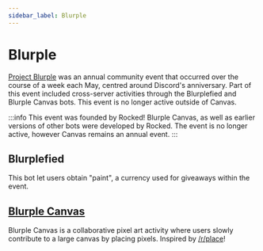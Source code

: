 ```yaml
---
sidebar_label: Blurple
---
```


# Blurple

[Project Blurple](https://projectblurple.com/) was an annual community event that occurred over the course of a week each May, centred around Discord's anniversary. Part of this event included cross-server activities through the Blurplefied and Blurple Canvas bots. This event is no longer active outside of Canvas.

:::info
This event was founded by Rocked! Blurple Canvas, as well as earlier versions of other bots were developed by Rocked. The event is no longer active, however Canvas remains an annual event.
:::

## Blurplefied

This bot let users obtain "paint", a currency used for giveaways within the event.

## [Blurple Canvas](https://canvas.projectblurple.com/)

Blurple Canvas is a collaborative pixel art activity where users slowly contribute to a large canvas by placing pixels. Inspired by [/r/place](https://reddit.com/r/place)!
